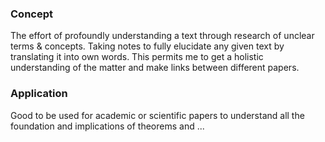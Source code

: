 ### Concept
The effort of profoundly understanding a text through research of unclear terms & concepts. Taking notes to fully elucidate any given text by translating it into own words. This permits me to get a holistic understanding of the matter and make links between different papers.

### Application
Good to be used for academic or scientific papers to understand all the foundation and implications of theorems and ...